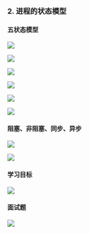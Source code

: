 ### 2. 进程的状态模型

#### 五状态模型

![](https://picture.lanlance.cn/i/2022/12/07/638fe9dca30a1.png)

![](https://picture.lanlance.cn/i/2022/12/07/638fea0dcf11b.png)

![](https://picture.lanlance.cn/i/2022/12/07/638fea1dbdc51.png)

![](https://picture.lanlance.cn/i/2022/12/07/638feaae071ae.png)

![](https://picture.lanlance.cn/i/2022/12/07/638fead03342b.png)

![](https://picture.lanlance.cn/i/2022/12/07/638feade236a1.png)

#### 阻塞、非阻塞、同步、异步

![](https://picture.lanlance.cn/i/2022/12/07/638fec5990465.png)

![](https://picture.lanlance.cn/i/2022/12/07/638fecd492691.png)

#### 学习目标

![](https://picture.lanlance.cn/i/2022/12/07/638fed03cb0c4.png)

#### 面试题

![](https://picture.lanlance.cn/i/2022/12/07/638fecf57c33d.png)